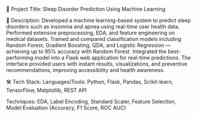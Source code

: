 🧠 Project Title:
Sleep Disorder Prediction Using Machine Learning

📌 Description:
Developed a machine learning-based system to predict sleep disorders such as insomnia and apnea using real-time user health data. Performed extensive preprocessing, EDA, and feature engineering on medical datasets. Trained and compared classification models including Random Forest, Gradient Boosting, QDA, and Logistic Regression — achieving up to 95% accuracy with Random Forest. Integrated the best-performing model into a Flask web application for real-time predictions. The interface provided users with instant results, visualizations, and preventive recommendations, improving accessibility and health awareness.

🛠 Tech Stack:
Languages/Tools: Python, Flask, Pandas, Scikit-learn, TensorFlow, Matplotlib, REST API

Techniques: EDA, Label Encoding, Standard Scaler, Feature Selection, Model Evaluation (Accuracy, F1 Score, ROC AUC)

